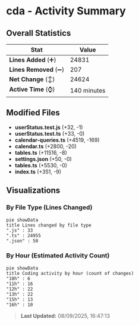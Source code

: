 # cda - Activity Summary 

## Overall Statistics

| Stat                   | Value                                                             |
| ---------------------- | ----------------------------------------------------------------- |
| **Lines Added** (➕)   | 24831                                          |
| **Lines Removed** (➖) | 207                                        |
| **Net Change** (↕)    | 24624                |
| **Active Time** (⌚)   | 140 minutes |


## Modified Files
- **userStatus.test.js** (+32, -1)
- **userStatus.test.ts** (+33, -0)
- **calendar-queries.ts** (+4519, -169)
- **calendar.ts** (+2800, -20)
- **tables.ts** (+11516, -8)
- **settings.json** (+50, -0)
- **tables.ts** (+5530, -0)
- **index.ts** (+351, -9)

## Visualizations

### By File Type (Lines Changed)

```mermaid
pie showData
title Lines changed by file type
".js" : 33
".ts" : 24955
".json" : 50
```

### By Hour (Estimated Activity Count)

```mermaid
pie showData
title Coding activity by hour (count of changes)
"10h" : 6
"11h" : 16
"12h" : 22
"13h" : 22
"15h" : 13
"16h" : 10
```


> **Last Updated:** 08/09/2025, 16:47:13